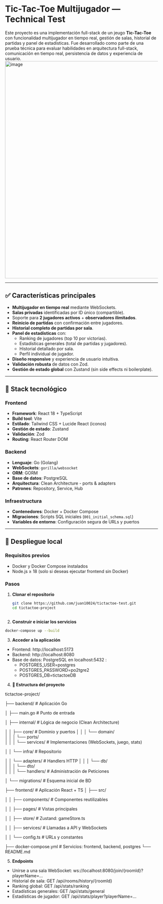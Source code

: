 # Tic-Tac-Toe Multijugador — Technical Test

Este proyecto es una implementación full-stack de un jeugo **Tic-Tac-Toe** con funcionalidad multijugador en tiempo real, gestión de salas, historial de partidas y panel de estadísticas. Fue desarrollado como parte de una prueba técnica para evaluar habilidades en arquitectura full-stack, comunicación en tiempo real, persistencia de datos y experiencia de usuario.
<img width="1292" height="715" alt="image" src="https://github.com/user-attachments/assets/b00f92ac-8fec-4141-905f-4573acfae768" />


---

## ✅ Características principales

- **Multijugador en tiempo real** mediante WebSockets.
- **Salas privadas** identificadas por ID único (compartible).
- Soporte para **2 jugadores activos** + **observadores ilimitados**.
- **Reinicio de partidas** con confirmación entre jugadores.
- **Historial completo de partidas por sala**.
- **Panel de estadísticas** con:
  - Ranking de jugadores (top 10 por victorias).
  - Estadísticas generales (total de partidas y jugadores).
  - Historial detallado por sala.
  - Perfil individual de jugador.
- **Diseño responsive** y experiencia de usuario intuitiva.
- **Validación robusta** de datos con Zod.
- **Gestión de estado global** con Zustand (sin side effects ni boilerplate).

---

## 🧰 Stack tecnológico

### Frontend
- **Framework**: React 18 + TypeScript
- **Build tool**: Vite
- **Estilado**: Tailwind CSS + Lucide React (iconos)
- **Gestión de estado**: Zustand
- **Validación**: Zod
- **Routing**: React Router DOM

### Backend
- **Lenguaje**: Go (Golang)
- **WebSockets**: `gorilla/websocket`
- **ORM**: GORM
- **Base de datos**: PostgreSQL
- **Arquitectura**: Clean Architecture - ports & adapters
- **Patrones**: Repository, Service, Hub 

### Infraestructura
- **Contenedores**: Docker + Docker Compose
- **Migraciones**: Scripts SQL iniciales (`001_initial_schema.sql`)
- **Variables de entorno**: Configuración segura de URLs y puertos

---

## 🚀 Despliegue local

### Requisitos previos
- Docker y Docker Compose instalados
- Node.js ≥ 18 (solo si deseas ejecutar frontend sin Docker)

### Pasos

1. **Clonar el repositorio**
   ```bash
   git clone https://github.com/juan10024/tictactoe-test.git
   cd tictactoe-project
  
2. **Construir e iniciar los servicios**
  ```bash
  docker-compose up --build
  ```

3. **Acceder a la aplicación**
  - Frontend: http://localhost:5173
  - Backend:  http://localhost:8080
  - Base de datos: PostgreSQL en localhost:5432 :
      - POSTGRES_USER=postgres
      - POSTGRES_PASSWORD=po2tgre2
      - POSTGRES_DB=tictactoeDB
        
4. **📂 Estructura del proyecto**

  tictactoe-project/
  
├── backend/               # Aplicación Go

│   ├── main.go            # Punto de entrada

│   ├── internal/          # Lógica de negocio (Clean Architecture)

│   │   ├── core/          # Dominio y puertos
│   │   │   └── domain/    
│   │   │   └── ports/    
│   │   │   └── services/  # Implementaciones (WebSockets, juego, stats)

│   │   └── infra/         # Repositorio 

│   │   └── adapters/      # Handlers HTTP
│   │   │   └── db/    
│   │   │   └── dto/    
│   │   │   └── handlers/  # Administración de Peticiones

│   └── migrations/        # Esquema inicial de BD

├── frontend/              # Aplicación React + TS
│   ├── src/

│   │   ├── components/    # Componentes reutilizables

│   │   ├── pages/         # Vistas principales

│   │   ├── store/         # Zustand: gameStore.ts

│   │   ├── services/      # Llamadas a API y WebSockets

│   │   └── config.ts      # URLs y constantes

├── docker-compose.yml     # Servicios: frontend, backend, postgres
└── README.md

5. **Endpoints**
  - Unirse a una sala WebSocket: ws://localhost:8080/join/{roomId}?playerName=...
  - Historial de sala: GET /api/rooms/history/{roomId}
  - Ranking global: GET /api/stats/ranking
  - Estadísticas generales: GET /api/stats/general
  - Estadísticas de jugador: GET /api/stats/player?playerName=...

